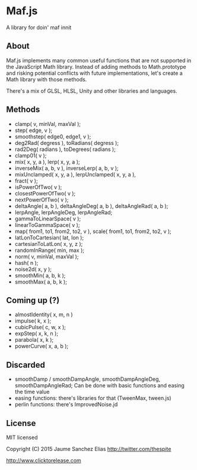 Maf.js
=============

A library for doin' maf innit

About
-----

Maf.js implements many common useful functions that are not supported in the JavaScript Math library. Instead of adding methods to Math.prototype and risking potential conflicts with future implementations, let's create a Math library with those methods.

There's a mix of GLSL, HLSL, Unity and other libraries and languages.

Methods
------

- clamp( v, minVal, maxVal );
- step( edge, v );
- smoothstep( edge0, edge1, v );
- deg2Rad( degress ), toRadians( degress );
- rad2Deg( radians ), toDegrees( radians );
- clamp01( v );
- mix( x, y, a ), lerp( x, y, a );
- inverseMix( a, b, v ), inverseLerp( a, b, v );
- mixUnclamped( x, y, a ), lerpUnclamped( x, y, a ),
- fract( v );
- isPowerOfTwo( v );
- closestPowerOfTwo( v );
- nextPowerOfTwo( v );
- deltaAngle( a, b ), deltaAngleDeg( a, b ), deltaAngleRad( a, b );
- lerpAngle, lerpAngleDeg, lerpAngleRad;
- gammaToLinearSpace( v );
- linearToGammaSpace( v );
- map( from1, to1, from2, to2, v ), scale( from1, to1, from2, to2, v );
- latLonToCartesian( lat, lon );
- cartesianToLatLon( x, y, z );
- randomInRange( min, max );
- norm( v, minVal, maxVal );
- hash( n );
- noise2d( x, y );
- smoothMin( a, b, k );
- smoothMax( a, b, k );

Coming up (?)
-------
- almostIdentity( x, m, n )
- impulse( k, x );
- cubicPulse( c, w, x );
- expStep( x, k, n );
- parabola( x, k );
- powerCurve( x, a, b );

Discarded
-------
- smoothDamp / smoothDampAngle, smoothDampAngleDeg, smoothDampAngleRad; Can be done with basic functions and easing the time value
- easing functions: there's libraries for that (TweenMax, tween.js)
- perlin functions: there's ImprovedNoise.jd

License
-------

MIT licensed

Copyright (C) 2015 Jaume Sanchez Elias http://twitter.com/thespite

http://www.clicktorelease.com